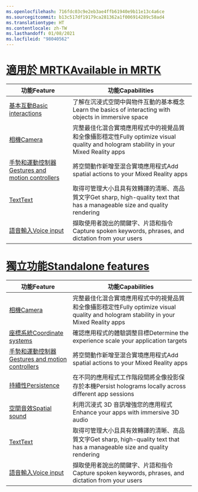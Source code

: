 ```yaml
---
ms.openlocfilehash: 716fdc03c9e2eb3ae4ffb61940e9b11e13c4a6ce
ms.sourcegitcommit: b13c517df19179ca281362a1f006914289c58ad4
ms.translationtype: HT
ms.contentlocale: zh-TW
ms.lasthandoff: 01/08/2021
ms.locfileid: "98040562"
---
```

# <a name="available-in-mrtk"></a>[<span data-ttu-id="f9fab-101">適用於 MRTK</span><span class="sxs-lookup"><span data-stu-id="f9fab-101">Available in MRTK</span></span>](#tab/mrtk)

|  <span data-ttu-id="f9fab-102">功能</span><span class="sxs-lookup"><span data-stu-id="f9fab-102">Feature</span></span>  |  <span data-ttu-id="f9fab-103">功能</span><span class="sxs-lookup"><span data-stu-id="f9fab-103">Capabilities</span></span>  |
| --- | --- |
| [<span data-ttu-id="f9fab-104">基本互動</span><span class="sxs-lookup"><span data-stu-id="f9fab-104">Basic interactions</span></span>](../unity/mrtk-101.md) | <span data-ttu-id="f9fab-105">了解在沉浸式空間中與物件互動的基本概念</span><span class="sxs-lookup"><span data-stu-id="f9fab-105">Learn the basics of interacting with objects in immersive space</span></span> |
| [<span data-ttu-id="f9fab-106">相機</span><span class="sxs-lookup"><span data-stu-id="f9fab-106">Camera</span></span>](../unity/camera-in-unity.md) | <span data-ttu-id="f9fab-107">完整最佳化混合實境應用程式中的視覺品質和全像攝影穩定性</span><span class="sxs-lookup"><span data-stu-id="f9fab-107">Fully optimize visual quality and hologram stability in your Mixed Reality apps</span></span> |
| [<span data-ttu-id="f9fab-108">手勢和運動控制器</span><span class="sxs-lookup"><span data-stu-id="f9fab-108">Gestures and motion controllers</span></span>](../unity/gestures-and-motion-controllers-in-unity.md) | <span data-ttu-id="f9fab-109">將空間動作新增至混合實境應用程式</span><span class="sxs-lookup"><span data-stu-id="f9fab-109">Add spatial actions to your Mixed Reality apps</span></span> |
| [<span data-ttu-id="f9fab-110">Text</span><span class="sxs-lookup"><span data-stu-id="f9fab-110">Text</span></span>](../unity/text-in-unity.md) | <span data-ttu-id="f9fab-111">取得可管理大小且具有效轉譯的清晰、高品質文字</span><span class="sxs-lookup"><span data-stu-id="f9fab-111">Get sharp, high-quality text that has a manageable size and quality rendering</span></span> |
| [<span data-ttu-id="f9fab-112">語音輸入</span><span class="sxs-lookup"><span data-stu-id="f9fab-112">Voice input</span></span>](../unity/voice-input-in-unity.md) | <span data-ttu-id="f9fab-113">擷取使用者說出的關鍵字、片語和指令</span><span class="sxs-lookup"><span data-stu-id="f9fab-113">Capture spoken keywords, phrases, and dictation from your users</span></span>|

# <a name="standalone-features"></a>[<span data-ttu-id="f9fab-114">獨立功能</span><span class="sxs-lookup"><span data-stu-id="f9fab-114">Standalone features</span></span>](#tab/standalone)

|  <span data-ttu-id="f9fab-115">功能</span><span class="sxs-lookup"><span data-stu-id="f9fab-115">Feature</span></span>  |  <span data-ttu-id="f9fab-116">功能</span><span class="sxs-lookup"><span data-stu-id="f9fab-116">Capabilities</span></span>  |
| --- | --- |
| [<span data-ttu-id="f9fab-117">相機</span><span class="sxs-lookup"><span data-stu-id="f9fab-117">Camera</span></span>](../unity/camera-in-unity.md) | <span data-ttu-id="f9fab-118">完整最佳化混合實境應用程式中的視覺品質和全像攝影穩定性</span><span class="sxs-lookup"><span data-stu-id="f9fab-118">Fully optimize visual quality and hologram stability in your Mixed Reality apps</span></span> |
| [<span data-ttu-id="f9fab-119">座標系統</span><span class="sxs-lookup"><span data-stu-id="f9fab-119">Coordinate systems</span></span>](../unity/coordinate-systems-in-unity.md) | <span data-ttu-id="f9fab-120">確認應用程式的體驗調整目標</span><span class="sxs-lookup"><span data-stu-id="f9fab-120">Determine the experience scale your application targets</span></span> |
| [<span data-ttu-id="f9fab-121">手勢和運動控制器</span><span class="sxs-lookup"><span data-stu-id="f9fab-121">Gestures and motion controllers</span></span>](../unity/gestures-and-motion-controllers-in-unity.md) | <span data-ttu-id="f9fab-122">將空間動作新增至混合實境應用程式</span><span class="sxs-lookup"><span data-stu-id="f9fab-122">Add spatial actions to your Mixed Reality apps</span></span> |
| [<span data-ttu-id="f9fab-123">持續性</span><span class="sxs-lookup"><span data-stu-id="f9fab-123">Persistence</span></span>](../unity/persistence-in-unity.md) | <span data-ttu-id="f9fab-124">在不同的應用程式工作階段間將全像投影保存於本機</span><span class="sxs-lookup"><span data-stu-id="f9fab-124">Persist holograms locally across different app sessions</span></span> |
| [<span data-ttu-id="f9fab-125">空間音效</span><span class="sxs-lookup"><span data-stu-id="f9fab-125">Spatial sound</span></span>](../unity/spatial-sound-in-unity.md) | <span data-ttu-id="f9fab-126">利用沉浸式 3D 音訊增強您的應用程式</span><span class="sxs-lookup"><span data-stu-id="f9fab-126">Enhance your apps with immersive 3D audio</span></span> |
| [<span data-ttu-id="f9fab-127">Text</span><span class="sxs-lookup"><span data-stu-id="f9fab-127">Text</span></span>](../unity/text-in-unity.md) | <span data-ttu-id="f9fab-128">取得可管理大小且具有效轉譯的清晰、高品質文字</span><span class="sxs-lookup"><span data-stu-id="f9fab-128">Get sharp, high-quality text that has a manageable size and quality rendering</span></span> |
| [<span data-ttu-id="f9fab-129">語音輸入</span><span class="sxs-lookup"><span data-stu-id="f9fab-129">Voice input</span></span>](../unity/voice-input-in-unity.md) | <span data-ttu-id="f9fab-130">擷取使用者說出的關鍵字、片語和指令</span><span class="sxs-lookup"><span data-stu-id="f9fab-130">Capture spoken keywords, phrases, and dictation from your users</span></span>|


